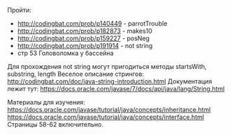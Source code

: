 Пройти:
* http://codingbat.com/prob/p140449 - parrotTrouble
* http://codingbat.com/prob/p182873 - makes10
* http://codingbat.com/prob/p159227 - posNeg
* http://codingbat.com/prob/p191914 - not string
* стр 53 Головоломка у бассейна

Для прохождения not string могут пригодиться методы startsWith, substring, length
Веселое описание стрингов: http://codingbat.com/doc/java-string-introduction.html
Документация лежит тут: https://docs.oracle.com/javase/7/docs/api/java/lang/String.html

Материалы для изучения:
https://docs.oracle.com/javase/tutorial/java/concepts/inheritance.html
https://docs.oracle.com/javase/tutorial/java/concepts/interface.html
Страницы 58-62 включительно.

